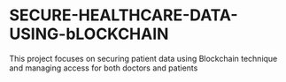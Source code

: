 # SECURE-HEALTHCARE-DATA-USING-bLOCKCHAIN
This project focuses on securing patient data using Blockchain technique and managing access  for both doctors and patients 
